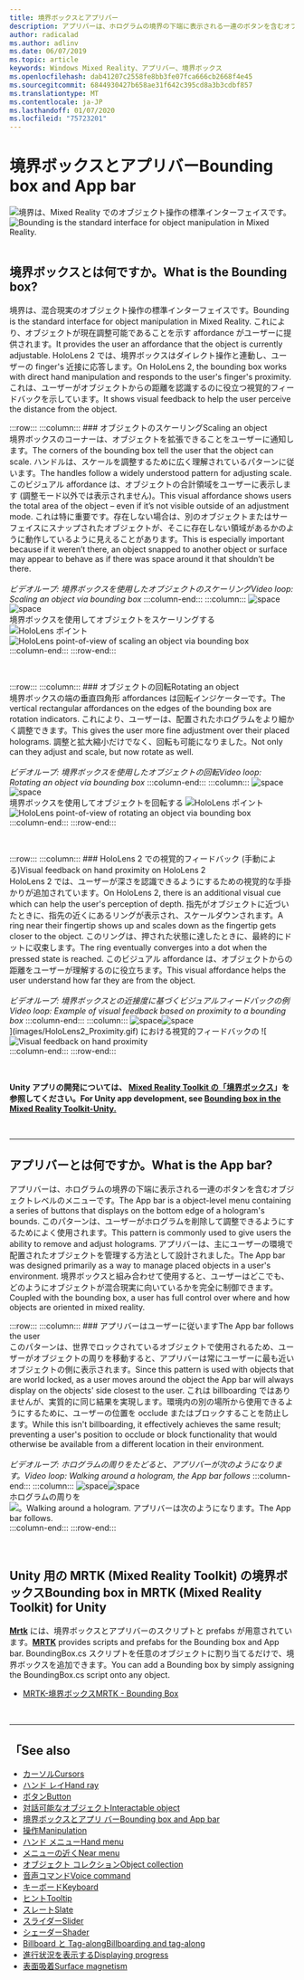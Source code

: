 ```yaml
---
title: 境界ボックスとアプリバー
description: アプリバーは、ホログラムの境界の下端に表示される一連のボタンを含むオブジェクトレベルのメニューです。
author: radicalad
ms.author: adlinv
ms.date: 06/07/2019
ms.topic: article
keywords: Windows Mixed Reality、アプリバー、境界ボックス
ms.openlocfilehash: dab41207c2558fe8bb3fe07fca666cb2668f4e45
ms.sourcegitcommit: 6844930427b658ae31f642c395cd8a3b3cdbf857
ms.translationtype: MT
ms.contentlocale: ja-JP
ms.lasthandoff: 01/07/2020
ms.locfileid: "75723201"
---
```

# <a name="bounding-box-and-app-bar"></a><span data-ttu-id="0d45d-104">境界ボックスとアプリバー</span><span class="sxs-lookup"><span data-stu-id="0d45d-104">Bounding box and App bar</span></span>
<span data-ttu-id="0d45d-105">![境界は、Mixed Reality でのオブジェクト操作の標準インターフェイスです。](images/UX/UX_Hero_BoundingBox.jpg)</span><span class="sxs-lookup"><span data-stu-id="0d45d-105">![Bounding is the standard interface for object manipulation in Mixed Reality.](images/UX/UX_Hero_BoundingBox.jpg)</span></span><br>
<br>

## <a name="what-is-the-bounding-box"></a><span data-ttu-id="0d45d-106">境界ボックスとは何ですか。</span><span class="sxs-lookup"><span data-stu-id="0d45d-106">What is the Bounding box?</span></span>

<span data-ttu-id="0d45d-107">境界は、混合現実のオブジェクト操作の標準インターフェイスです。</span><span class="sxs-lookup"><span data-stu-id="0d45d-107">Bounding is the standard interface for object manipulation in Mixed Reality.</span></span> <span data-ttu-id="0d45d-108">これにより、オブジェクトが現在調整可能であることを示す affordance がユーザーに提供されます。</span><span class="sxs-lookup"><span data-stu-id="0d45d-108">It provides the user an affordance that the object is currently adjustable.</span></span> <span data-ttu-id="0d45d-109">HoloLens 2 では、境界ボックスはダイレクト操作と連動し、ユーザーの finger's 近接に応答します。</span><span class="sxs-lookup"><span data-stu-id="0d45d-109">On HoloLens 2, the bounding box works with direct hand manipulation and responds to the user's finger's proximity.</span></span> <span data-ttu-id="0d45d-110">これは、ユーザーがオブジェクトからの距離を認識するのに役立つ視覚的フィードバックを示しています。</span><span class="sxs-lookup"><span data-stu-id="0d45d-110">It shows visual feedback to help the user perceive the distance from the object.</span></span>

:::row:::
    :::column:::
        ### <a name="scaling-an-objectbr"></a><span data-ttu-id="0d45d-111">オブジェクトのスケーリング</span><span class="sxs-lookup"><span data-stu-id="0d45d-111">Scaling an object</span></span><br>
        <span data-ttu-id="0d45d-112">境界ボックスのコーナーは、オブジェクトを拡張できることをユーザーに通知します。</span><span class="sxs-lookup"><span data-stu-id="0d45d-112">The corners of the bounding box tell the user that the object can scale.</span></span> <span data-ttu-id="0d45d-113">ハンドルは、スケールを調整するために広く理解されているパターンに従います。</span><span class="sxs-lookup"><span data-stu-id="0d45d-113">The handles follow a widely understood pattern for adjusting scale.</span></span> <span data-ttu-id="0d45d-114">このビジュアル affordance は、オブジェクトの合計領域をユーザーに表示します (調整モード以外では表示されません)。</span><span class="sxs-lookup"><span data-stu-id="0d45d-114">This visual affordance shows users the total area of the object – even if it’s not visible outside of an adjustment mode.</span></span> <span data-ttu-id="0d45d-115">これは特に重要です。存在しない場合は、別のオブジェクトまたはサーフェイスにスナップされたオブジェクトが、そこに存在しない領域があるかのように動作しているように見えることがあります。</span><span class="sxs-lookup"><span data-stu-id="0d45d-115">This is especially important because if it weren’t there, an object snapped to another object or surface may appear to behave as if there was space around it that shouldn’t be there.</span></span><br>
        <br>
        <span data-ttu-id="0d45d-116">*ビデオループ: 境界ボックスを使用したオブジェクトのスケーリング*</span><span class="sxs-lookup"><span data-stu-id="0d45d-116">*Video loop: Scaling an object via bounding box*</span></span>
    :::column-end:::
        :::column:::
        <span data-ttu-id="0d45d-117">![space](images/spacer-20x582.png)</span><span class="sxs-lookup"><span data-stu-id="0d45d-117">![space](images/spacer-20x582.png)</span></span><br>
       <span data-ttu-id="0d45d-118">境界ボックスを使用してオブジェクトをスケーリングする ![HoloLens ポイント](images/HoloLens2_BoundingBox.gif)</span><span class="sxs-lookup"><span data-stu-id="0d45d-118">![HoloLens point-of-view of scaling an object via bounding box](images/HoloLens2_BoundingBox.gif)</span></span><br>
    :::column-end:::
:::row-end:::

<br>

:::row:::
    :::column:::
        ### <a name="rotating-an-objectbr"></a><span data-ttu-id="0d45d-119">オブジェクトの回転</span><span class="sxs-lookup"><span data-stu-id="0d45d-119">Rotating an object</span></span><br>
        <span data-ttu-id="0d45d-120">境界ボックスの端の垂直四角形 affordances は回転インジケーターです。</span><span class="sxs-lookup"><span data-stu-id="0d45d-120">The vertical rectangular affordances on the edges of the bounding box are rotation indicators.</span></span> <span data-ttu-id="0d45d-121">これにより、ユーザーは、配置されたホログラムをより細かく調整できます。</span><span class="sxs-lookup"><span data-stu-id="0d45d-121">This gives the user more fine adjustment over their placed holograms.</span></span> <span data-ttu-id="0d45d-122">調整と拡大縮小だけでなく、回転も可能になりました。</span><span class="sxs-lookup"><span data-stu-id="0d45d-122">Not only can they adjust and scale, but now rotate as well.</span></span><br>
        <br>
        <span data-ttu-id="0d45d-123">*ビデオループ: 境界ボックスを使用したオブジェクトの回転*</span><span class="sxs-lookup"><span data-stu-id="0d45d-123">*Video loop: Rotating an object via bounding box*</span></span>
    :::column-end:::
        :::column:::
        <span data-ttu-id="0d45d-124">![space](images/spacer-20x582.png)</span><span class="sxs-lookup"><span data-stu-id="0d45d-124">![space](images/spacer-20x582.png)</span></span><br>
       <span data-ttu-id="0d45d-125">境界ボックスを使用してオブジェクトを回転する ![HoloLens ポイント](images/HoloLens2_BoundingBox_Rotate.gif)</span><span class="sxs-lookup"><span data-stu-id="0d45d-125">![HoloLens point-of-view of rotating an object via bounding box](images/HoloLens2_BoundingBox_Rotate.gif)</span></span><br>
    :::column-end:::
:::row-end:::

<br>

:::row:::
    :::column:::
        ### <a name="visual-feedback-on-hand-proximity-on-hololens-2br"></a><span data-ttu-id="0d45d-126">HoloLens 2 での視覚的フィードバック (手動による)</span><span class="sxs-lookup"><span data-stu-id="0d45d-126">Visual feedback on hand proximity on HoloLens 2</span></span><br>
        <span data-ttu-id="0d45d-127">HoloLens 2 では、ユーザーが深さを認識できるようにするための視覚的な手掛かりが追加されています。</span><span class="sxs-lookup"><span data-stu-id="0d45d-127">On HoloLens 2, there is an additional visual cue which can help the user's perception of depth.</span></span> <span data-ttu-id="0d45d-128">指先がオブジェクトに近づいたときに、指先の近くにあるリングが表示され、スケールダウンされます。</span><span class="sxs-lookup"><span data-stu-id="0d45d-128">A ring near their fingertip shows up and scales down as the fingertip gets closer to the object.</span></span> <span data-ttu-id="0d45d-129">このリングは、押された状態に達したときに、最終的にドットに収束します。</span><span class="sxs-lookup"><span data-stu-id="0d45d-129">The ring eventually converges into a dot when the pressed state is reached.</span></span> <span data-ttu-id="0d45d-130">このビジュアル affordance は、オブジェクトからの距離をユーザーが理解するのに役立ちます。</span><span class="sxs-lookup"><span data-stu-id="0d45d-130">This visual affordance helps the user understand how far they are from the object.</span></span><br>
        <br>
        <span data-ttu-id="0d45d-131">*ビデオループ: 境界ボックスとの近接度に基づくビジュアルフィードバックの例*</span><span class="sxs-lookup"><span data-stu-id="0d45d-131">*Video loop: Example of visual feedback based on proximity to a bounding box*</span></span>
    :::column-end:::
        :::column:::
        <span data-ttu-id="0d45d-132">![space](images/spacer-20x582.png)</span><span class="sxs-lookup"><span data-stu-id="0d45d-132">![space](images/spacer-20x582.png)</span></span><br>
       <span data-ttu-id="0d45d-133">](images/HoloLens2_Proximity.gif) における視覚的フィードバックの ![</span><span class="sxs-lookup"><span data-stu-id="0d45d-133">![Visual feedback on hand proximity](images/HoloLens2_Proximity.gif)</span></span><br>
    :::column-end:::
:::row-end:::

<br>

<span data-ttu-id="0d45d-134">**Unity アプリの開発については、 [Mixed Reality Toolkit の「境界ボックス](https://microsoft.github.io/MixedRealityToolkit-Unity/Documentation/README_BoundingBox.html)」を参照してください。**</span><span class="sxs-lookup"><span data-stu-id="0d45d-134">**For Unity app development, see [Bounding box in the Mixed Reality Toolkit-Unity.](https://microsoft.github.io/MixedRealityToolkit-Unity/Documentation/README_BoundingBox.html)**</span></span>

<br>

---

## <a name="what-is-the-app-bar"></a><span data-ttu-id="0d45d-135">アプリバーとは何ですか。</span><span class="sxs-lookup"><span data-stu-id="0d45d-135">What is the App bar?</span></span>

<span data-ttu-id="0d45d-136">アプリバーは、ホログラムの境界の下端に表示される一連のボタンを含むオブジェクトレベルのメニューです。</span><span class="sxs-lookup"><span data-stu-id="0d45d-136">The App bar is a object-level menu containing a series of buttons that displays on the bottom edge of a hologram's bounds.</span></span> <span data-ttu-id="0d45d-137">このパターンは、ユーザーがホログラムを削除して調整できるようにするためによく使用されます。</span><span class="sxs-lookup"><span data-stu-id="0d45d-137">This pattern is commonly used to give users the ability to remove and adjust holograms.</span></span> <span data-ttu-id="0d45d-138">アプリバーは、主にユーザーの環境で配置されたオブジェクトを管理する方法として設計されました。</span><span class="sxs-lookup"><span data-stu-id="0d45d-138">The App bar was designed primarily as a way to manage placed objects in a user's environment.</span></span> <span data-ttu-id="0d45d-139">境界ボックスと組み合わせて使用すると、ユーザーはどこでも、どのようにオブジェクトが混合現実に向いているかを完全に制御できます。</span><span class="sxs-lookup"><span data-stu-id="0d45d-139">Coupled with the bounding box, a user has full control over where and how objects are oriented in mixed reality.</span></span>

:::row:::
    :::column:::
        ### <a name="the-app-bar-follows-the-userbr"></a><span data-ttu-id="0d45d-140">アプリバーはユーザーに従います</span><span class="sxs-lookup"><span data-stu-id="0d45d-140">The App bar follows the user</span></span><br>
        <span data-ttu-id="0d45d-141">このパターンは、世界でロックされているオブジェクトで使用されるため、ユーザーがオブジェクトの周りを移動すると、アプリバーは常にユーザーに最も近いオブジェクトの側に表示されます。</span><span class="sxs-lookup"><span data-stu-id="0d45d-141">Since this pattern is used with objects that are world locked, as a user moves around the object the App bar will always display on the objects' side closest to the user.</span></span> <span data-ttu-id="0d45d-142">これは billboarding ではありませんが、実質的に同じ結果を実現します。環境内の別の場所から使用できるようにするために、ユーザーの位置を occlude またはブロックすることを防止します。</span><span class="sxs-lookup"><span data-stu-id="0d45d-142">While this isn't billboarding, it effectively achieves the same result; preventing a user's position to occlude or block functionality that would otherwise be available from a different location in their environment.</span></span> <br>
        <br>
        <span data-ttu-id="0d45d-143">*ビデオループ: ホログラムの周りをたどると、アプリバーが次のようになります。*</span><span class="sxs-lookup"><span data-stu-id="0d45d-143">*Video loop: Walking around a hologram, the App bar follows*</span></span>
    :::column-end:::
        :::column:::
        <span data-ttu-id="0d45d-144">![space](images/spacer-20x582.png)</span><span class="sxs-lookup"><span data-stu-id="0d45d-144">![space](images/spacer-20x582.png)</span></span><br>
       <span data-ttu-id="0d45d-145">ホログラムの周りを ![。</span><span class="sxs-lookup"><span data-stu-id="0d45d-145">![Walking around a hologram.</span></span> <span data-ttu-id="0d45d-146">アプリバーは次のようになります。](images/HoloLens2_AppBarFollowing.gif)</span><span class="sxs-lookup"><span data-stu-id="0d45d-146">The App bar follows.](images/HoloLens2_AppBarFollowing.gif)</span></span><br>
    :::column-end:::
:::row-end:::

<br>


## <a name="bounding-box-in-mrtk-mixed-reality-toolkit-for-unity"></a><span data-ttu-id="0d45d-147">Unity 用の MRTK (Mixed Reality Toolkit) の境界ボックス</span><span class="sxs-lookup"><span data-stu-id="0d45d-147">Bounding box in MRTK (Mixed Reality Toolkit) for Unity</span></span>
<span data-ttu-id="0d45d-148">**[Mrtk](https://github.com/Microsoft/MixedRealityToolkit-Unity)** には、境界ボックスとアプリバーのスクリプトと prefabs が用意されています。</span><span class="sxs-lookup"><span data-stu-id="0d45d-148">**[MRTK](https://github.com/Microsoft/MixedRealityToolkit-Unity)** provides scripts and prefabs for the Bounding box and App bar.</span></span> <span data-ttu-id="0d45d-149">BoundingBox.cs スクリプトを任意のオブジェクトに割り当てるだけで、境界ボックスを追加できます。</span><span class="sxs-lookup"><span data-stu-id="0d45d-149">You can add a Bounding box by simply assigning the BoundingBox.cs script onto any object.</span></span>

* [<span data-ttu-id="0d45d-150">MRTK-境界ボックス</span><span class="sxs-lookup"><span data-stu-id="0d45d-150">MRTK - Bounding Box</span></span>](https://microsoft.github.io/MixedRealityToolkit-Unity/Documentation/README_BoundingBox.html)


<br>

---


## <a name="see-also"></a><span data-ttu-id="0d45d-151">「</span><span class="sxs-lookup"><span data-stu-id="0d45d-151">See also</span></span>

* [<span data-ttu-id="0d45d-152">カーソル</span><span class="sxs-lookup"><span data-stu-id="0d45d-152">Cursors</span></span>](cursors.md)
* [<span data-ttu-id="0d45d-153">ハンド レイ</span><span class="sxs-lookup"><span data-stu-id="0d45d-153">Hand ray</span></span>](point-and-commit.md)
* [<span data-ttu-id="0d45d-154">ボタン</span><span class="sxs-lookup"><span data-stu-id="0d45d-154">Button</span></span>](button.md)
* [<span data-ttu-id="0d45d-155">対話可能なオブジェクト</span><span class="sxs-lookup"><span data-stu-id="0d45d-155">Interactable object</span></span>](interactable-object.md)
* [<span data-ttu-id="0d45d-156">境界ボックスとアプリ バー</span><span class="sxs-lookup"><span data-stu-id="0d45d-156">Bounding box and App bar</span></span>](app-bar-and-bounding-box.md)
* [<span data-ttu-id="0d45d-157">操作</span><span class="sxs-lookup"><span data-stu-id="0d45d-157">Manipulation</span></span>](direct-manipulation.md)
* [<span data-ttu-id="0d45d-158">ハンド メニュー</span><span class="sxs-lookup"><span data-stu-id="0d45d-158">Hand menu</span></span>](hand-menu.md)
* [<span data-ttu-id="0d45d-159">メニューの近く</span><span class="sxs-lookup"><span data-stu-id="0d45d-159">Near menu</span></span>](near-menu.md)
* [<span data-ttu-id="0d45d-160">オブジェクト コレクション</span><span class="sxs-lookup"><span data-stu-id="0d45d-160">Object collection</span></span>](object-collection.md)
* [<span data-ttu-id="0d45d-161">音声コマンド</span><span class="sxs-lookup"><span data-stu-id="0d45d-161">Voice command</span></span>](voice-input.md)
* [<span data-ttu-id="0d45d-162">キーボード</span><span class="sxs-lookup"><span data-stu-id="0d45d-162">Keyboard</span></span>](keyboard.md)
* [<span data-ttu-id="0d45d-163">ヒント</span><span class="sxs-lookup"><span data-stu-id="0d45d-163">Tooltip</span></span>](tooltip.md)
* [<span data-ttu-id="0d45d-164">スレート</span><span class="sxs-lookup"><span data-stu-id="0d45d-164">Slate</span></span>](slate.md)
* [<span data-ttu-id="0d45d-165">スライダー</span><span class="sxs-lookup"><span data-stu-id="0d45d-165">Slider</span></span>](slider.md)
* [<span data-ttu-id="0d45d-166">シェーダー</span><span class="sxs-lookup"><span data-stu-id="0d45d-166">Shader</span></span>](shader.md)
* [<span data-ttu-id="0d45d-167">Billboard と Tag-along</span><span class="sxs-lookup"><span data-stu-id="0d45d-167">Billboarding and tag-along</span></span>](billboarding-and-tag-along.md)
* [<span data-ttu-id="0d45d-168">進行状況を表示する</span><span class="sxs-lookup"><span data-stu-id="0d45d-168">Displaying progress</span></span>](progress.md)
* [<span data-ttu-id="0d45d-169">表面吸着</span><span class="sxs-lookup"><span data-stu-id="0d45d-169">Surface magnetism</span></span>](surface-magnetism.md)
